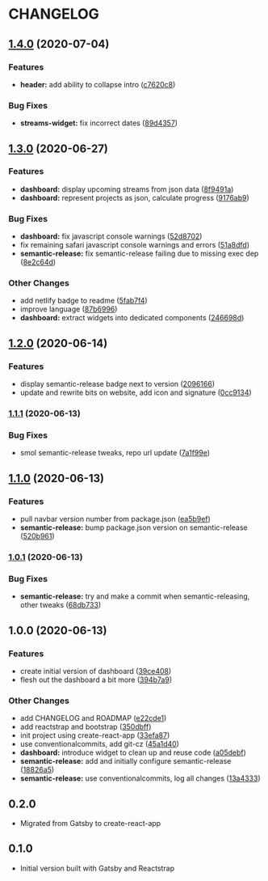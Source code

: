 # CHANGELOG

## [1.4.0](https://github.com/cyberstefantv/cyberstefan-site/compare/v1.3.0...v1.4.0) (2020-07-04)


### Features

* **header:** add ability to collapse intro ([c7620c8](https://github.com/cyberstefantv/cyberstefan-site/commit/c7620c89fb42d3cbf3d4eebfadcf4e24a493446a))


### Bug Fixes

* **streams-widget:** fix incorrect dates ([89d4357](https://github.com/cyberstefantv/cyberstefan-site/commit/89d435759059250f3c029710b9cc5e6ad0236b50))

## [1.3.0](https://github.com/cyberstefantv/cyberstefan-site/compare/v1.2.0...v1.3.0) (2020-06-27)


### Features

* **dashboard:** display upcoming streams from json data ([8f9491a](https://github.com/cyberstefantv/cyberstefan-site/commit/8f9491a167b7180cca508cbea5a1dc79274a76c6))
* **dashboard:** represent projects as json, calculate progress ([9176ab9](https://github.com/cyberstefantv/cyberstefan-site/commit/9176ab9653c4b4b3faae5f3109a720eacd7eac23))


### Bug Fixes

* **dashboard:** fix javascript console warnings ([52d8702](https://github.com/cyberstefantv/cyberstefan-site/commit/52d8702a8abdf7925941e95d5859644751a3ee5f))
* fix remaining safari javascript console warnings and errors ([51a8dfd](https://github.com/cyberstefantv/cyberstefan-site/commit/51a8dfd027741e5946517747e46ae8d1b285d5b7))
* **semantic-release:** fix semantic-release failing due to missing exec dep ([8e2c64d](https://github.com/cyberstefantv/cyberstefan-site/commit/8e2c64dbcda58538e37243f60182538430f856d1))


### Other Changes

* add netlify badge to readme ([5fab7f4](https://github.com/cyberstefantv/cyberstefan-site/commit/5fab7f42942cceb7dd06e6a38665a0cbfb47f76f))
* improve language ([87b6996](https://github.com/cyberstefantv/cyberstefan-site/commit/87b6996070444c51e677d1cd6c53b4bffca36ca2))
* **dashboard:** extract widgets into dedicated components ([246698d](https://github.com/cyberstefantv/cyberstefan-site/commit/246698d0509d55ba22c6595c89319f61da0b568f))

## [1.2.0](https://github.com/ksm/cyberstefan-site/compare/v1.1.1...v1.2.0) (2020-06-14)


### Features

* display semantic-release badge next to version ([2096166](https://github.com/ksm/cyberstefan-site/commit/2096166b4c1c8a5d386a864269a29a5248433003))
* update and rewrite bits on website, add icon and signature ([0cc9134](https://github.com/ksm/cyberstefan-site/commit/0cc9134dfe2b77c45b16fa1b6bf5f18a98705731))

### [1.1.1](https://github.com/ksm/cyberstefan-site/compare/v1.1.0...v1.1.1) (2020-06-13)


### Bug Fixes

* smol semantic-release tweaks, repo url update ([7a1f99e](https://github.com/ksm/cyberstefan-site/commit/7a1f99ec29967d0f6ee3ce7f18f043c242f73dd4))

## [1.1.0](https://github.com/ksm/cyberstefan-site/compare/v1.0.1...v1.1.0) (2020-06-13)


### Features

* pull navbar version number from package.json ([ea5b9ef](https://github.com/ksm/cyberstefan-site/commit/ea5b9ef2f61c9e256ce88558b4854fda086153cd))
* **semantic-release:** bump package.json version on semantic-release ([520b961](https://github.com/ksm/cyberstefan-site/commit/520b961d63ff588ef9da375050c6a2b9cc8dbaf8))

### [1.0.1](https://github.com/ksm/cyberstefan-site/compare/v1.0.0...v1.0.1) (2020-06-13)


### Bug Fixes

* **semantic-release:** try and make a commit when semantic-releasing, other tweaks ([68db733](https://github.com/ksm/cyberstefan-site/commit/68db7333236d3a5fe1ce8378ffc7d230805c5049))

## 1.0.0 (2020-06-13)


### Features

* create initial version of dashboard ([39ce408](https://github.com/ksm/cyberstefan-site/commit/39ce4085dc85c7058d850b8b51ec47f84c2be34d))
* flesh out the dashboard a bit more ([394b7a9](https://github.com/ksm/cyberstefan-site/commit/394b7a9882d9df0a182463ec56037a01a62974f0))


### Other Changes

* add CHANGELOG and ROADMAP ([e22cde1](https://github.com/ksm/cyberstefan-site/commit/e22cde178193437ded607d34d49ab50402e122ca))
* add reactstrap and bootstrap ([350dbff](https://github.com/ksm/cyberstefan-site/commit/350dbff68ee18561c423643a5ef4017ffedac4e1))
* init project using create-react-app ([33efa87](https://github.com/ksm/cyberstefan-site/commit/33efa87fef661f36715c18412b61170dbf0aceb1))
* use conventionalcommits, add git-cz ([45a1d40](https://github.com/ksm/cyberstefan-site/commit/45a1d40b81463b25eced7ec267eb4a1eb5eff65c))
* **dashboard:** introduce widget to clean up and reuse code ([a05debf](https://github.com/ksm/cyberstefan-site/commit/a05debf0ef7f3c58da08631437ac758c3a658702))
* **semantic-release:** add and initially configure semantic-release ([18826a5](https://github.com/ksm/cyberstefan-site/commit/18826a5dd450d9674fcf036b8281a4cf15067cac))
* **semantic-release:** use conventionalcommits, log all changes ([13a4333](https://github.com/ksm/cyberstefan-site/commit/13a4333deda1978afe32315b700911cf3a21d0cc))

## 0.2.0

* Migrated from Gatsby to create-react-app

## 0.1.0

* Initial version built with Gatsby and Reactstrap
